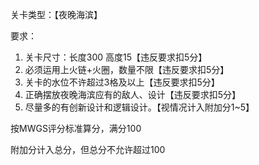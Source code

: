 关卡类型：【夜晚海滨】

要求：

1. 关卡尺寸：长度300 高度15【违反要求扣5分】
2. 必须运用上火链+火圈，数量不限【违反要求扣5分】
3. 关卡的水位不许超过3格及以上【违反要求扣5分】
4. 正确摆放夜晚海滨应有的敌人、设计【违反要求扣5分】
5. 尽量多的有创新设计和逻辑设计。【视情况计入附加分1~5】

按MWGS评分标准算分，满分100

附加分计入总分，但总分不允许超过100